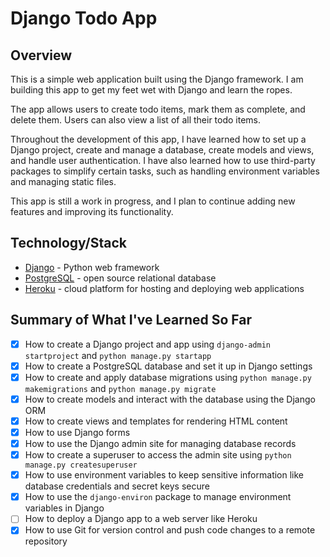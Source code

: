 # Django Todo App

## Overview

This is a simple web application built using the Django framework. I am building this app to get my feet wet with Django and learn the ropes.

The app allows users to create todo items, mark them as complete, and delete them. Users can also view a list of all their todo items.

Throughout the development of this app, I have learned how to set up a Django project, create and manage a database, create models and views, and handle user authentication. I have also learned how to use third-party packages to simplify certain tasks, such as handling environment variables and managing static files.

This app is still a work in progress, and I plan to continue adding new features and improving its functionality. 


## Technology/Stack

- [Django](https://www.djangoproject.com/) - Python web framework
- [PostgreSQL](https://www.postgresql.org/) - open source relational database
- [Heroku](https://www.heroku.com/) - cloud platform for hosting and deploying web applications


## Summary of What I've Learned So Far

- [x] How to create a Django project and app using `django-admin startproject` and `python manage.py startapp`
- [x] How to create a PostgreSQL database and set it up in Django settings
- [x] How to create and apply database migrations using `python manage.py makemigrations` and `python manage.py migrate`
- [x] How to create models and interact with the database using the Django ORM
- [x] How to create views and templates for rendering HTML content
- [x] How to use Django forms
- [x] How to use the Django admin site for managing database records
- [x] How to create a superuser to access the admin site using `python manage.py createsuperuser`
- [x] How to use environment variables to keep sensitive information like database credentials and secret keys secure
- [x] How to use the `django-environ` package to manage environment variables in Django
- [ ] How to deploy a Django app to a web server like Heroku
- [x] How to use Git for version control and push code changes to a remote repository
